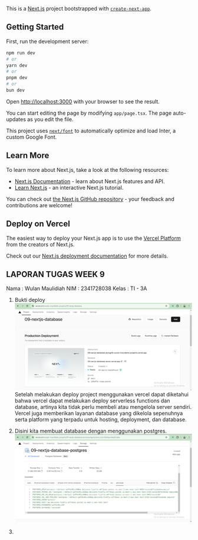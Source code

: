 This is a [Next.js](https://nextjs.org/) project bootstrapped with [`create-next-app`](https://github.com/vercel/next.js/tree/canary/packages/create-next-app).

## Getting Started

First, run the development server:

```bash
npm run dev
# or
yarn dev
# or
pnpm dev
# or
bun dev
```

Open [http://localhost:3000](http://localhost:3000) with your browser to see the result.

You can start editing the page by modifying `app/page.tsx`. The page auto-updates as you edit the file.

This project uses [`next/font`](https://nextjs.org/docs/basic-features/font-optimization) to automatically optimize and load Inter, a custom Google Font.

## Learn More

To learn more about Next.js, take a look at the following resources:

- [Next.js Documentation](https://nextjs.org/docs) - learn about Next.js features and API.
- [Learn Next.js](https://nextjs.org/learn) - an interactive Next.js tutorial.

You can check out [the Next.js GitHub repository](https://github.com/vercel/next.js/) - your feedback and contributions are welcome!

## Deploy on Vercel

The easiest way to deploy your Next.js app is to use the [Vercel Platform](https://vercel.com/new?utm_medium=default-template&filter=next.js&utm_source=create-next-app&utm_campaign=create-next-app-readme) from the creators of Next.js.

Check out our [Next.js deployment documentation](https://nextjs.org/docs/deployment) for more details.


## LAPORAN TUGAS WEEK 9
Nama : Wulan Maulidiah
NIM : 2341728038
Kelas : TI - 3A

1. Bukti deploy
![Screenshoot](assets/W09-1.png)
Setelah melakukan deploy project menggunakan vercel dapat diketahui bahwa vercel dapat melakukan deploy serverless functions dan database, artinya kita tidak perlu membeli atau mengelola server sendiri. Vercel juga memberikan layanan database yang dikelola sepenuhnya serta platform yang terpadu untuk hosting, deployment, dan database.

2. Disini kita membuat database dengan menggunakan postgres.
![Screenshoot](assets/W09-2.png)

3. 
